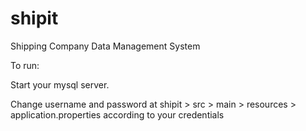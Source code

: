 # shipit
Shipping Company Data Management System

To run:

Start your mysql server.

Change username and password at shipit > src > main > resources > application.properties according to your credentials